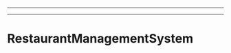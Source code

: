 --------------------------------------------------------------------------------------------------
----------------------------------------------------------------------------------------------------
# RestaurantManagementSystem
